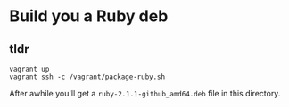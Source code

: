 # Build you a Ruby deb

## tldr

```
vagrant up
vagrant ssh -c /vagrant/package-ruby.sh
```

After awhile you'll get a `ruby-2.1.1-github_amd64.deb` file in this directory.

